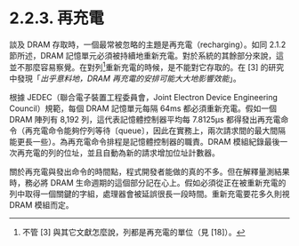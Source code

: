 # 2.2.3. 再充電

談及 DRAM 存取時，一個最常被忽略的主題是再充電（recharging）。如同 2.1.2 節所述，DRAM 記憶單元必須被持續地重新充電。對於系統的其餘部分來說，這並不那麼容易察覺。在對列[^10]重新充電的時候，是不能對它存取的。在 [3] 的研究中發現「*出乎意料地，DRAM 再充電的安排可能大大地影響效能*」。

根據 JEDEC（聯合電子裝置工程委員會，Joint Electron Device Engineering Council）規範，每個 DRAM 記憶單元每隔 64ms 都必須重新充電。假如一個 DRAM 陣列有 8,192 列，這代表記憶體控制器平均每 7.8125μs 都得發出再充電命令（再充電命令能夠佇列等待〔queue〕，因此在實務上，兩次請求間的最大間隔能更長一些）。為再充電命令排程是記憶體控制器的職責。DRAM 模組紀錄最後一次再充電的列的位址，並且自動為新的請求增加位址計數器。

關於再充電與發出命令的時間點，程式開發者能做的真的不多。但在解釋量測結果時，務必將 DRAM 生命週期的這個部分記在心上。假如必須從正在被重新充電的列中取得一個關鍵的字組，處理器會被延誤很長一段時間。重新充電要花多久則視 DRAM 模組而定。

[^10]: 不管 [3] 與其它文獻怎麼說，列都是再充電的單位（見 [18]）。

